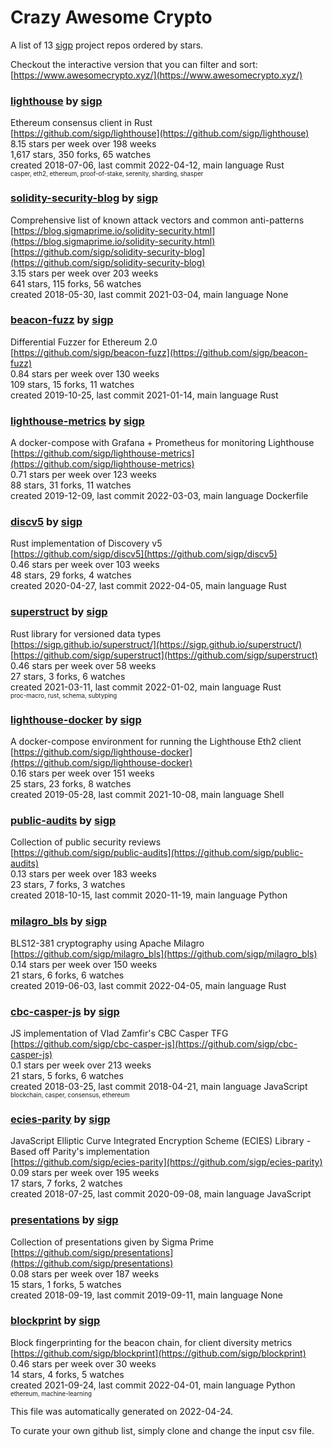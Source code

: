 # Crazy Awesome Crypto
A list of 13 [sigp](https://github.com/sigp) project repos ordered by stars.  

Checkout the interactive version that you can filter and sort: 
[https://www.awesomecrypto.xyz/](https://www.awesomecrypto.xyz/)  


### [lighthouse](https://github.com/sigp/lighthouse) by [sigp](https://github.com/sigp)  
Ethereum consensus client in Rust  
[https://github.com/sigp/lighthouse](https://github.com/sigp/lighthouse)  
8.15 stars per week over 198 weeks  
1,617 stars, 350 forks, 65 watches  
created 2018-07-06, last commit 2022-04-12, main language Rust  
<sub><sup>casper, eth2, ethereum, proof-of-stake, serenity, sharding, shasper</sup></sub>


### [solidity-security-blog](https://github.com/sigp/solidity-security-blog) by [sigp](https://github.com/sigp)  
Comprehensive list of known attack vectors and common anti-patterns  
[https://blog.sigmaprime.io/solidity-security.html](https://blog.sigmaprime.io/solidity-security.html)  
[https://github.com/sigp/solidity-security-blog](https://github.com/sigp/solidity-security-blog)  
3.15 stars per week over 203 weeks  
641 stars, 115 forks, 56 watches  
created 2018-05-30, last commit 2021-03-04, main language None  


### [beacon-fuzz](https://github.com/sigp/beacon-fuzz) by [sigp](https://github.com/sigp)  
Differential Fuzzer for Ethereum 2.0  
[https://github.com/sigp/beacon-fuzz](https://github.com/sigp/beacon-fuzz)  
0.84 stars per week over 130 weeks  
109 stars, 15 forks, 11 watches  
created 2019-10-25, last commit 2021-01-14, main language Rust  


### [lighthouse-metrics](https://github.com/sigp/lighthouse-metrics) by [sigp](https://github.com/sigp)  
A docker-compose with Grafana + Prometheus for monitoring Lighthouse  
[https://github.com/sigp/lighthouse-metrics](https://github.com/sigp/lighthouse-metrics)  
0.71 stars per week over 123 weeks  
88 stars, 31 forks, 11 watches  
created 2019-12-09, last commit 2022-03-03, main language Dockerfile  


### [discv5](https://github.com/sigp/discv5) by [sigp](https://github.com/sigp)  
Rust implementation of Discovery v5  
[https://github.com/sigp/discv5](https://github.com/sigp/discv5)  
0.46 stars per week over 103 weeks  
48 stars, 29 forks, 4 watches  
created 2020-04-27, last commit 2022-04-05, main language Rust  


### [superstruct](https://github.com/sigp/superstruct) by [sigp](https://github.com/sigp)  
Rust library for versioned data types  
[https://sigp.github.io/superstruct/](https://sigp.github.io/superstruct/)  
[https://github.com/sigp/superstruct](https://github.com/sigp/superstruct)  
0.46 stars per week over 58 weeks  
27 stars, 3 forks, 6 watches  
created 2021-03-11, last commit 2022-01-02, main language Rust  
<sub><sup>proc-macro, rust, schema, subtyping</sup></sub>


### [lighthouse-docker](https://github.com/sigp/lighthouse-docker) by [sigp](https://github.com/sigp)  
A docker-compose environment for running the Lighthouse Eth2 client  
[https://github.com/sigp/lighthouse-docker](https://github.com/sigp/lighthouse-docker)  
0.16 stars per week over 151 weeks  
25 stars, 23 forks, 8 watches  
created 2019-05-28, last commit 2021-10-08, main language Shell  


### [public-audits](https://github.com/sigp/public-audits) by [sigp](https://github.com/sigp)  
Collection of public security reviews  
[https://github.com/sigp/public-audits](https://github.com/sigp/public-audits)  
0.13 stars per week over 183 weeks  
23 stars, 7 forks, 3 watches  
created 2018-10-15, last commit 2020-11-19, main language Python  


### [milagro_bls](https://github.com/sigp/milagro_bls) by [sigp](https://github.com/sigp)  
BLS12-381 cryptography using Apache Milagro  
[https://github.com/sigp/milagro_bls](https://github.com/sigp/milagro_bls)  
0.14 stars per week over 150 weeks  
21 stars, 6 forks, 6 watches  
created 2019-06-03, last commit 2022-04-05, main language Rust  


### [cbc-casper-js](https://github.com/sigp/cbc-casper-js) by [sigp](https://github.com/sigp)  
JS implementation of Vlad Zamfir's CBC Casper TFG  
[https://github.com/sigp/cbc-casper-js](https://github.com/sigp/cbc-casper-js)  
0.1 stars per week over 213 weeks  
21 stars, 5 forks, 6 watches  
created 2018-03-25, last commit 2018-04-21, main language JavaScript  
<sub><sup>blockchain, casper, consensus, ethereum</sup></sub>


### [ecies-parity](https://github.com/sigp/ecies-parity) by [sigp](https://github.com/sigp)  
JavaScript Elliptic Curve Integrated Encryption Scheme (ECIES) Library - Based off Parity's implementation  
[https://github.com/sigp/ecies-parity](https://github.com/sigp/ecies-parity)  
0.09 stars per week over 195 weeks  
17 stars, 7 forks, 2 watches  
created 2018-07-25, last commit 2020-09-08, main language JavaScript  


### [presentations](https://github.com/sigp/presentations) by [sigp](https://github.com/sigp)  
Collection of presentations given by Sigma Prime  
[https://github.com/sigp/presentations](https://github.com/sigp/presentations)  
0.08 stars per week over 187 weeks  
15 stars, 1 forks, 5 watches  
created 2018-09-19, last commit 2019-09-11, main language None  


### [blockprint](https://github.com/sigp/blockprint) by [sigp](https://github.com/sigp)  
Block fingerprinting for the beacon chain, for client diversity metrics  
[https://github.com/sigp/blockprint](https://github.com/sigp/blockprint)  
0.46 stars per week over 30 weeks  
14 stars, 4 forks, 5 watches  
created 2021-09-24, last commit 2022-04-01, main language Python  
<sub><sup>ethereum, machine-learning</sup></sub>


This file was automatically generated on 2022-04-24.  

To curate your own github list, simply clone and change the input csv file.  